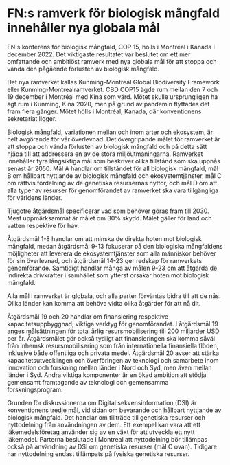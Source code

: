 # FN:s ramverk för biologisk mångfald innehåller nya globala  mål

FN:s konferens för biologisk mångfald, COP 15, hölls i Montréal i Kanada i december 2022. Det viktigaste resultatet var beslutet om ett mer omfattande och ambitiöst ramverk med nya globala mål för att stoppa och vända den pågående förlusten av biologisk mångfald.

Det nya ramverket kallas Kunming-Montreal Global Biodiversity Framework eller Kunming-Montrealramverket. CBD COP15 ägde rum mellan den 7 och 19 december i Montréal med Kina som värd. Mötet skulle ursprungligen ha ägt rum i Kunming, Kina 2020, men på grund av pandemin flyttades det fram flera gånger. Mötet hölls i Montréal, Kanada, där konventionens sekretariat ligger.

Biologisk mångfald, variationen mellan och inom arter och ekosystem, är helt avgörande för vår överlevnad. Det övergripande målet för ramverket är att stoppa och vända förlusten av biologisk mångfald och på detta sätt hjäpa till att addressera en av de stora miljöutmaningarna. Ramverket innehåller fyra långsiktiga mål som beskriver olika tillstånd som ska uppnås senast år 2050. Mål A handlar om tillståndet för all biologisk mångfald, mål B om hållbart nyttjande av biologisk mångfald och ekosystemtjänster, mål C om rättvis fördelning av de genetiska resursernas nyttor, och mål D om att alla typer av resurser för genomförandet av ramverket ska vara tillgängliga för världens länder.

Tjugotre åtgärdsmål specificerar vad som behöver göras fram till 2030. Mest uppmärksammat är målet om 30% skydd. Målet gäller för land och vatten respektive för hav.

Åtgärdsmål 1-8 handlar om att minska de direkta hoten mot biologisk mångfald, medan åtgärdsmål 9-13 fokuserar på den biologiska mångfaldens möjligheter att leverera de ekosystemtjänster som alla människor behöver för sin överlevnad, och åtgärdsmål 14-23 ger redskap för ramverkets genomförande. Samtidigt handlar många av målen 9-23 om att åtgärda de indirekta drivkrafter i samhället som ytterst orsakar hoten mot biologisk mångfald.

Alla mål i ramverket är globala, och alla parter förväntas bidra till att de nås. Olika länder kan komma att behöva vidta olika åtgärder för att nå dit.

Åtgärdsmål 19 och 20 handlar om finansiering respektive kapacitetsuppbyggnad, viktiga verktyg för genomförandet. I åtgärdsmål 19 anges målsättningen för total årlig resursmobilisering till 200 miljarder USD per år. Åtgärdsmålet gör också tydligt att finansieringen ska komma såväl från inhemsk resursmobilisering som från internationella finansiella flöden, inklusive både offentliga och privata medel. Åtgärdsmål 20 avser att stärka kapacitetsutvecklingen och överföringen av teknologi och samarbete inom innovation och forskning mellan länder i Nord och Syd, men även mellan länder i Syd. Andra viktiga komponenter är en ökad ambition att stödja gemensamt framtagande av teknologi och gemensamma forskningsprogram.

Grunden för diskussionerna om Digital sekvensinformation (DSI) är konventionens tredje mål, vid sidan om bevarande och hållbart nyttjande av biologisk mångfald. Det handlar om tillträde till genetiska resurser och nyttodelning från användningen av dem. Ett exempel kan vara att ett läkemedelsföretag använder sig av en växt för att utveckla ett nytt läkemedel. Parterna beslutade i Montreal att nyttodelning bör tillämpas också på användning av DSI om genetiska resurser (mål C ovan). Tidigare har nyttodelning endast tillämpats på fysiska genetiska resurser.
